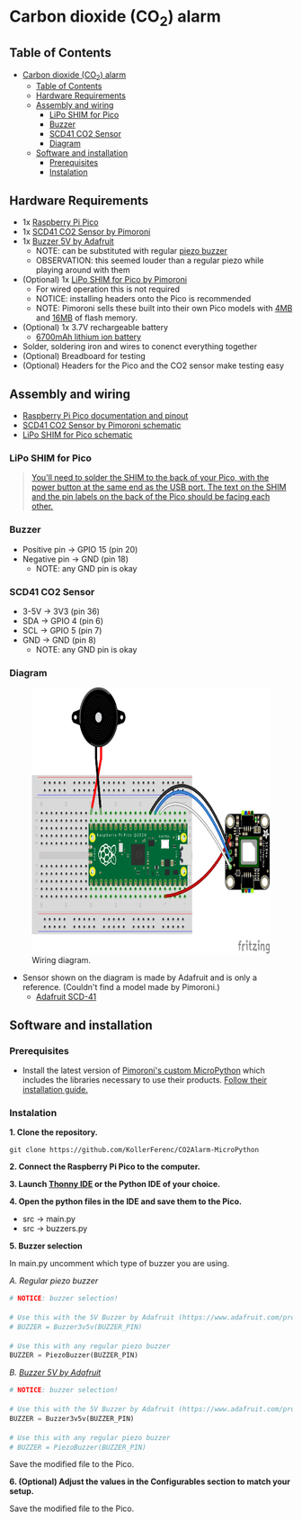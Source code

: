 # Carbon dioxide (CO<sub>2</sub>) alarm

## Table of Contents

- [Carbon dioxide (CO<sub>2</sub>) alarm](#carbon-dioxide-cosub2sub-alarm)
  - [Table of Contents](#table-of-contents)
  - [Hardware Requirements](#hardware-requirements)
  - [Assembly and wiring](#assembly-and-wiring)
    - [LiPo SHIM for Pico](#lipo-shim-for-pico)
    - [Buzzer](#buzzer)
    - [SCD41 CO2 Sensor](#scd41-co2-sensor)
    - [Diagram](#diagram)
  - [Software and installation](#software-and-installation)
    - [Prerequisites](#prerequisites)
    - [Instalation](#instalation)

## Hardware Requirements

- 1x [Raspberry Pi Pico](https://www.raspberrypi.com/products/raspberry-pi-pico/)
- 1x [SCD41 CO2 Sensor by Pimoroni](https://shop.pimoroni.com/products/scd41-co2-sensor-breakout?variant=39652270833747)
- 1x [Buzzer 5V by Adafruit](https://www.adafruit.com/product/1536)
  - NOTE: can be substituted with regular [piezo buzzer](https://www.adafruit.com/product/160)
  - OBSERVATION: this seemed louder than a regular piezo while playing around with them
- (Optional) 1x [LiPo SHIM for Pico by Pimoroni](https://shop.pimoroni.com/products/pico-lipo-shim?variant=32369543086163)
  - For wired operation this is not required
  - NOTICE: installing headers onto the Pico is recommended
  - NOTE: Pimoroni sells these built into their own Pico models with [4MB](https://shop.pimoroni.com/products/pimoroni-pico-lipo?variant=39386149093459) and [16MB](https://shop.pimoroni.com/products/pimoroni-pico-lipo?variant=39335427080275) of flash memory.
- (Optional) 1x 3.7V rechargeable battery
  - [6700mAh lithium ion battery](https://shop.pimoroni.com/products/high-capacity-lithium-ion-battery-pack?variant=32012684591187)
- Solder, soldering iron and wires to conenct everything together
- (Optional) Breadboard for testing
- (Optional) Headers for the Pico and the CO2 sensor make testing easy

## Assembly and wiring

- [Raspberry Pi Pico documentation and pinout](https://www.raspberrypi.com/documentation/microcontrollers/raspberry-pi-pico.html)
- [SCD41 CO2 Sensor by Pimoroni schematic](https://cdn.shopify.com/s/files/1/0174/1800/files/scd41_breakout_schematic.pdf)
- [LiPo SHIM for Pico schematic](https://cdn.shopify.com/s/files/1/0174/1800/files/lipo_shim_for_pico_schematic.pdf)

### LiPo SHIM for Pico

> [You'll need to solder the SHIM to the back of your Pico, with the power button at the same end as the USB port. The text on the SHIM and the pin labels on the back of the Pico should be facing each other.](https://shop.pimoroni.com/products/pico-lipo-shim?variant=32369543086163)

### Buzzer

- Positive pin -> GPIO 15 (pin 20)
- Negative pin -> GND (pin 18)
  - NOTE: any GND pin is okay

### SCD41 CO2 Sensor

- 3-5V -> 3V3 (pin 36)
- SDA -> GPIO 4 (pin 6)
- SCL -> GPIO 5 (pin 7)
- GND -> GND (pin 8)
  - NOTE: any GND pin is okay

### Diagram

<figure>
    <img src="./assets/diagram.png" width="650" height="473"
         alt="Wiring diagram.">
    <figcaption>Wiring diagram.</figcaption>
</figure>

- Sensor shown on the diagram is made by Adafruit and is only a reference. (Couldn't find a model made by Pimoroni.)
  - [Adafruit SCD-41](https://www.adafruit.com/product/5190)

## Software and installation

### Prerequisites

- Install the latest version of [Pimoroni's custom MicroPython](https://github.com/pimoroni/pimoroni-pico) which includes the libraries necessary to use their products. [Follow their installation guide.](https://github.com/pimoroni/pimoroni-pico/blob/main/setting-up-micropython.md)

### Instalation

**1. Clone the repository.**

``` shell
git clone https://github.com/KollerFerenc/CO2Alarm-MicroPython
```

**2. Connect the Raspberry Pi Pico to the computer.**

**3. Launch [Thonny IDE](https://thonny.org/) or the Python IDE of your choice.**

**4. Open the python files in the IDE and save them to the Pico.**
   - src -> main.py
   - src -> buzzers.py

**5. Buzzer selection**

In main.py uncomment which type of buzzer you are using.

*A. Regular piezo buzzer*

```python
# NOTICE: buzzer selection!

# Use this with the 5V Buzzer by Adafruit (https://www.adafruit.com/product/1536)
# BUZZER = Buzzer3v5v(BUZZER_PIN)

# Use this with any regular piezo buzzer
BUZZER = PiezoBuzzer(BUZZER_PIN)
```

*B. [Buzzer 5V by Adafruit](https://www.adafruit.com/product/1536)*

```python
# NOTICE: buzzer selection!

# Use this with the 5V Buzzer by Adafruit (https://www.adafruit.com/product/1536)
BUZZER = Buzzer3v5v(BUZZER_PIN)

# Use this with any regular piezo buzzer
# BUZZER = PiezoBuzzer(BUZZER_PIN)
```

Save the modified file to the Pico.

**6. (Optional) Adjust the values in the Configurables section to match your setup.**

Save the modified file to the Pico.
